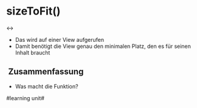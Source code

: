 # sizeToFit()
↔️

- Das wird auf einer View aufgerufen
- Damit benötigt die View genau den minimalen Platz, den es für seinen Inhalt braucht

##  Zusammenfassung
- Was macht die Funktion?

#learning unit#